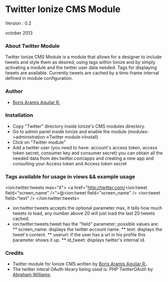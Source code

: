 Twitter Ionize CMS Module
=======================

Version : 0.2

october 2013

### About Twitter Module

Twitter Ionize CMS Module is a module that allows for a designer to include tweets
and style them as desired, using tags within Ionize and by simply activating 
a module and the twitter user data needed. Tags for displaying tweets are available.
Currently tweets are cached by a time-frame interval defined in module configuration.

### Author

* [Boris Aramis Aguilar R.](http://borisaguilar.com)

### Installation

* Copy "Twitter" directory inside Ionize's CMS modules directory.
* Go to admin panel inside Ionize and enable the module (modules->administration->Twitter module->Install)
* Click on "Twitter module"
* Add a twitter user (you need to have: account's access token, access token secret, consumer key and consumer secret) you can obtain all the needed data from dev.twitter.com/apps and creating a new app and consulting your Access token and Access token secret
  

### Tags available for usage in views && example usage

<ion:twitter:tweets max="4">
<a href="http://twitter.com/<ion:tweet field="screen_name" />">@<ion:tweet field="screen_name" /></a>
<ion:tweet field="text" />
</ion:twitter:tweets>

* ion:twitter:tweets accepts the optional parameter max, it tells how much tweets to load, any number above 20 will just load the last 20 tweets cached.
* ion:twitter:tweets:tweet has the "field" parameter; possible values are:
** screen_name: displays the twitter account name.
** text: displays the tweet's content.
** userurl: if the user has a url in his profile this parameter shows it up.
** id_tweet: displays twitter's internal id.

### Credits
* Twitter module for Ionize CMS written by [Boris Aramis Aguilar R.](http://borisaguilar.com).
* The twitter interal OAuth library being used is: PHP TwitterOAuth by [Abraham Williams](https://twitter.com/abraham).
